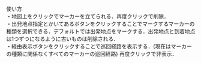 使い方  
・地図上をクリックでマーカーを立てられる．再度クリックで削除．  
・出発地点指定とかいてあるボタンをクリックすることでマークするマーカーの種類を選択できる．デフォルトでは出発地点をマークする．出発地点と到着地点は1つずつになるように古いものは削除される．    
・経由表示ボタンをクリックすることで巡回経路を表示する．(現在はマーカーの種類に関係なくすべてのマーカーの巡回経路) 再度クリックで非表示．
